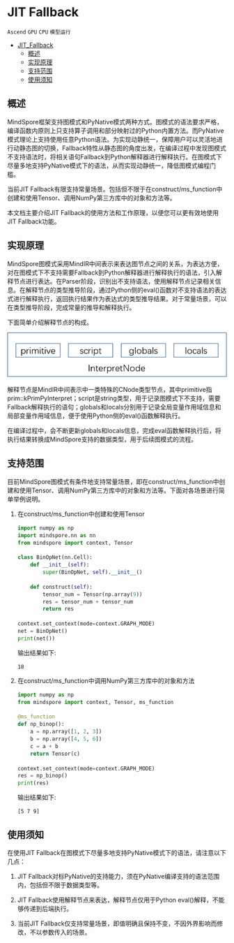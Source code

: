 # JIT Fallback

`Ascend` `GPU` `CPU` `模型运行`

<!-- TOC -->

- [JIT_Fallback](#JIT_Fallback)
    - [概述](#概述)
    - [实现原理](#实现原理)
    - [支持范围](#支持范围)
    - [使用须知](#使用须知)

<!-- /TOC -->

## 概述

MindSpore框架支持图模式和PyNative模式两种方式。图模式的语法要求严格，编译函数内原则上只支持算子调用和部分映射过的Python内置方法。而PyNative模式理论上支持使用任意Python语法。为实现动静统一，保障用户可以灵活地进行动静态图的切换，Fallback特性从静态图的角度出发，在编译过程中发现图模式不支持语法时，将相关语句Fallback到Python解释器进行解释执行。在图模式下尽量多地支持PyNative模式下的语法，从而实现动静统一，降低图模式编程门槛。

当前JIT Fallback有限支持常量场景。包括但不限于在construct/ms_function中创建和使用Tensor、调用NumPy第三方库中的对象和方法等。

本文档主要介绍JIT Fallback的使用方法和工作原理，以便您可以更有效地使用JIT Fallback功能。

## 实现原理

MindSpore图模式采用MindIR中间表示来表达图节点之间的关系，为表达方便，对在图模式下不支持需要Fallback到Python解释器进行解释执行的语法，引入解释节点进行表达。在Parser阶段，识别出不支持语法，使用解释节点记录相关信息。在解释节点的类型推导阶段，通过Python侧的eval()函数对不支持语法的表达式进行解释执行，返回执行结果作为表达式的类型推导结果。对于常量场景，可以在类型推导阶段，完成常量的推导和解释执行。

下面简单介绍解释节点的构成。

![interpretnode](./design/images/interpretnode.png)

解释节点是MindIR中间表示中一类特殊的CNode类型节点，其中primitive指prim::kPrimPyInterpret；script是string类型，用于记录图模式下不支持，需要Fallback解释执行的语句；globals和locals分别用于记录全局变量作用域信息和局部变量作用域信息，便于使用Python侧的eval()函数解释执行。

在编译过程中，会不断更新globals和locals信息，完成eval函数解释执行后，将执行结果转换成MindSpore支持的数据类型，用于后续图模式的流程。

## 支持范围

目前MindSpore图模式有条件地支持常量场景，即在construct/ms_function中创建和使用Tensor、调用NumPy第三方库中的对象和方法等。下面对各场景进行简单举例说明。

1. 在construct/ms_function中创建和使用Tensor

    ```python
    import numpy as np
    import mindspore.nn as nn
    from mindspore import context, Tensor

    class BinOpNet(nn.Cell):
        def __init__(self):
            super(BinOpNet, self).__init__()

        def construct(self):
            tensor_num = Tensor(np.array(9))
            res = tensor_num + tensor_num
            return res

    context.set_context(mode=context.GRAPH_MODE)
    net = BinOpNet()
    print(net())
    ```

    输出结果如下:

    ```text
    18
    ```

2. 在construct/ms_function中调用NumPy第三方库中的对象和方法

    ```python
    import numpy as np
    from mindspore import context, Tensor, ms_function

    @ms_function
    def np_binop():
        a = np.array([1, 2, 3])
        b = np.array([4, 5, 6])
        c = a + b
        return Tensor(c)

    context.set_context(mode=context.GRAPH_MODE)
    res = np_binop()
    print(res)
    ```

    输出结果如下:

    ```text
    [5 7 9]
    ```

## 使用须知

在使用JIT Fallback在图模式下尽量多地支持PyNative模式下的语法，请注意以下几点：

1. JIT Fallback对标PyNative的支持能力，须在PyNative编译支持的语法范围内，包括但不限于数据类型等。

2. JIT Fallback使用解释节点来表达，解释节点仅用于Python eval()解释，不能够传递到后端执行。

3. 当前JIT Fallback仅支持常量场景，即值明确且保持不变，不因外界影响而修改，不以参数传入的场景。
